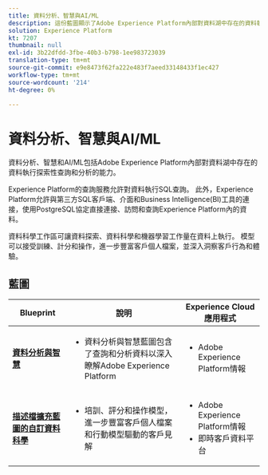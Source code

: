 ```yaml
---
title: 資料分析、智慧與AI/ML
description: 這份藍圖顯示了Adobe Experience Platform內部對資料湖中存在的資料執行探索性查詢和分析的能力。
solution: Experience Platform
kt: 7207
thumbnail: null
exl-id: 3b22dfdd-3fbe-40b3-b798-1ee983723039
translation-type: tm+mt
source-git-commit: e9e8473f62fa222e483f7aeed33148433f1ec427
workflow-type: tm+mt
source-wordcount: '214'
ht-degree: 0%

---
```


# 資料分析、智慧與AI/ML

資料分析、智慧和AI/ML包括Adobe Experience Platform內部對資料湖中存在的資料執行探索性查詢和分析的能力。

Experience Platform的查詢服務允許對資料執行SQL查詢。 此外，Experience Platform允許與第三方SQL客戶端、介面和Business Intelligence(BI)工具的連接，使用PostgreSQL協定直接連接、訪問和查詢Experience Platform內的資料。

資料科學工作區可讓資料探索、資料科學和機器學習工作量在資料上執行。 模型可以接受訓練、計分和操作，進一步豐富客戶個人檔案，並深入洞察客戶行為和體驗。

## 藍圖

| Blueprint | 說明 | Experience Cloud應用程式 |
|---|---|---|
| **[資料分析與智慧](analysis.md)** | <ul><li>資料分析與智慧藍圖包含了查詢和分析資料以深入瞭解Adobe Experience Platform</ul></li> | <ul><li> Adobe Experience Platform情報</ul></li> |
| **[描述檔擴充藍圖的自訂資料科學](data-science.md)** | <ul><li>培訓、評分和操作模型，進一步豐富客戶個人檔案和行動模型驅動的客戶見解</li></ul> | <ul><li>Adobe Experience Platform情報</li><li> 即時客戶資料平台</li></ul> |
